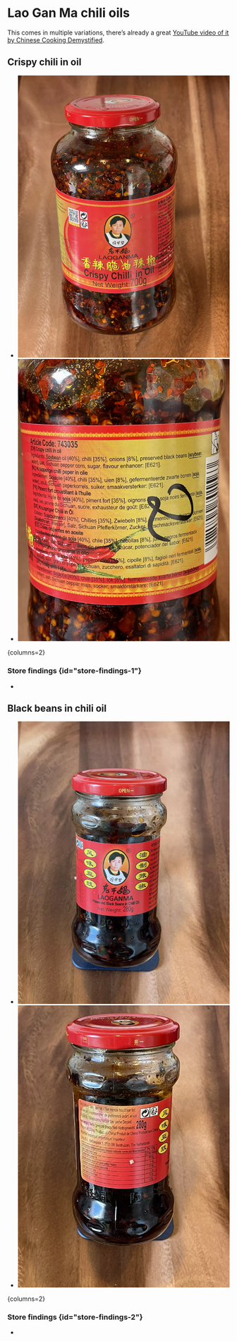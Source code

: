 # Lao Gan Ma chili oils

<primary-label ref="pantry"/>
<secondary-label ref="cn"/>

This comes in multiple variations, there’s already a great [YouTube video of it by Chinese Cooking Demystified](https://www.youtube.com/watch?v=MVh7Fu0_Y1o).

## Crispy chili in oil

* ![Front side of the packaging](./photos/laoganma-crispy-chili-in-oil-front.webp)
* ![Back side of the packaging](./photos/laoganma-crispy-chili-in-oil-ingredients.webp)

{columns=2}

### Store findings {id="store-findings-1"}

- [](Pantry-Stores-Suppliers.md#beta-asia-supermarkt)

## Black beans in chili oil

* ![Front side of the packaging](./photos/laoganma-black-beans-in-chili-oil-front.webp)
* ![Back side of the packaging](./photos/laoganma-black-beans-in-chili-oil-ingredients.webp)

{columns=2}

### Store findings {id="store-findings-2"}

- [](Pantry-Stores-Suppliers.md#beta-asia-supermarkt)
